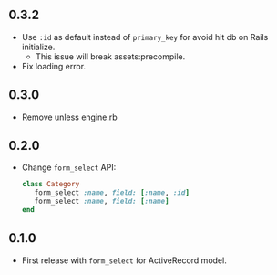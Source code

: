 ## 0.3.2

- Use `:id` as default instead of `primary_key` for avoid hit db on Rails initialize.
  - This issue will break assets:precompile.
- Fix loading error.

## 0.3.0

- Remove unless engine.rb

## 0.2.0

- Change `form_select` API:

   ```rb
   class Category
      form_select :name, field: [:name, :id]
      form_select :name, field: [:name]
   end
   ```

## 0.1.0

- First release with `form_select` for ActiveRecord model.